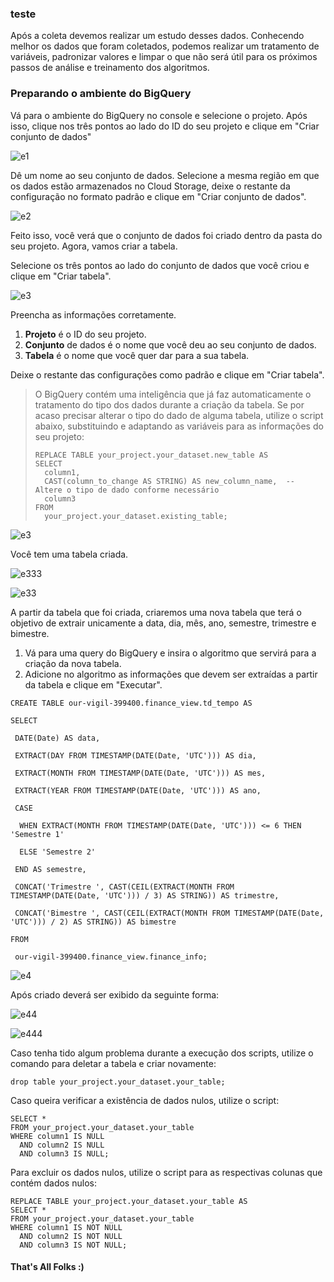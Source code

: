 ### teste

Após a coleta devemos realizar um estudo desses dados. Conhecendo melhor os dados que foram coletados, podemos realizar um tratamento de variáveis, padronizar valores e limpar o que não será útil para os próximos passos de análise e treinamento dos algoritmos.



### Preparando o ambiente do BigQuery

Vá para o ambiente do BigQuery no console e selecione o projeto. Após isso, clique nos três pontos ao lado do ID do seu projeto e clique em "Criar conjunto de dados"

![e1](https://i.imgur.com/kTaKbbq.png)

Dê um nome ao seu conjunto de dados. Selecione a mesma região em que os dados estão armazenados no Cloud Storage, deixe o restante da configuração no formato padrão e clique em "Criar conjunto de dados".

![e2](https://i.imgur.com/AoJMQGL.png)

Feito isso, você verá que o conjunto de dados foi criado dentro da pasta do seu projeto. Agora, vamos criar a tabela.

Selecione os três pontos ao lado do conjunto de dados que você criou e clique em "Criar tabela".

![e3](https://i.imgur.com/4LMZNVn.png)

Preencha as informações corretamente.

1. **Projeto** é o ID do seu projeto.
2. **Conjunto** de dados é o nome que você deu ao seu conjunto de dados.
3. **Tabela** é o nome que você quer dar para a sua tabela.

Deixe o restante das configurações como padrão e clique em "Criar tabela".

> O BigQuery contém uma inteligência que já faz automaticamente o tratamento do tipo dos dados durante a criação da tabela. Se por acaso precisar alterar o tipo do dado de alguma tabela, utilize o script abaixo, substituindo e adaptando as variáveis para as informações do seu projeto:
>
> ```
> REPLACE TABLE your_project.your_dataset.new_table AS
> SELECT
>   column1,
>   CAST(column_to_change AS STRING) AS new_column_name,  -- Altere o tipo de dado conforme necessário
>   column3
> FROM
>   your_project.your_dataset.existing_table;
> ```

![e3](https://i.imgur.com/TgJUZaL.png)

Você tem uma tabela criada.

![e333](https://i.imgur.com/xTbrCdY.png)

![e33](https://i.imgur.com/RHzYb6B.png)

A partir da tabela que foi criada, criaremos uma nova tabela que terá o objetivo de extrair unicamente a data, dia, mês, ano, semestre, trimestre e bimestre.

1. Vá para uma query do BigQuery e insira o algoritmo que servirá para a criação da nova tabela.
2. Adicione no algoritmo as informações que devem ser extraídas a partir da tabela e clique em "Executar".

```
CREATE TABLE our-vigil-399400.finance_view.td_tempo AS

SELECT

 DATE(Date) AS data,

 EXTRACT(DAY FROM TIMESTAMP(DATE(Date, 'UTC'))) AS dia,

 EXTRACT(MONTH FROM TIMESTAMP(DATE(Date, 'UTC'))) AS mes,

 EXTRACT(YEAR FROM TIMESTAMP(DATE(Date, 'UTC'))) AS ano,

 CASE 

  WHEN EXTRACT(MONTH FROM TIMESTAMP(DATE(Date, 'UTC'))) <= 6 THEN 'Semestre 1'

  ELSE 'Semestre 2'

 END AS semestre,

 CONCAT('Trimestre ', CAST(CEIL(EXTRACT(MONTH FROM TIMESTAMP(DATE(Date, 'UTC'))) / 3) AS STRING)) AS trimestre,

 CONCAT('Bimestre ', CAST(CEIL(EXTRACT(MONTH FROM TIMESTAMP(DATE(Date, 'UTC'))) / 2) AS STRING)) AS bimestre

FROM

 our-vigil-399400.finance_view.finance_info;
```

![e4](https://i.imgur.com/kjC3aj7.png)

Após criado deverá ser exibido da seguinte forma:

![e44](https://i.imgur.com/YKPOq2Q.png)

![e444](https://i.imgur.com/Zfjk0Vu.png)

Caso tenha tido algum problema durante a execução dos scripts, utilize o comando para deletar a tabela e criar novamente:

```
drop table your_project.your_dataset.your_table;
```

Caso queira verificar a existência de dados nulos, utilize o script:

```
SELECT *
FROM your_project.your_dataset.your_table
WHERE column1 IS NULL
  AND column2 IS NULL
  AND column3 IS NULL;
```

Para excluir os dados nulos, utilize o script para as respectivas colunas que contém dados nulos:

```
REPLACE TABLE your_project.your_dataset.your_table AS
SELECT *
FROM your_project.your_dataset.your_table
WHERE column1 IS NOT NULL
  AND column2 IS NOT NULL
  AND column3 IS NOT NULL;
```

#### That's All Folks :)
